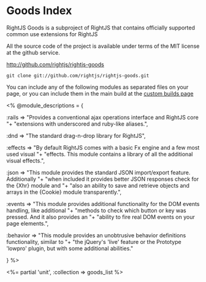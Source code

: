 # Goods Index


RightJS Goods is a subproject of RightJS that contains officially supported common use extensions
for RightJS

All the source code of the project is available under terms of the MIT license at the
github service.

<http://github.com/rightjs/rightjs-goods>

`git clone git://github.com/rightjs/rightjs-goods.git`

You can include any of the following modules as separated files on your page, or you
can include them in the main build at the [custom builds page](<%= builds_path %>)

<%
@module_descriptions = {
  
  :rails    => "Provides a conventional ajax operations interface and RightJS core "+
               "extensions with underscored and ruby-like aliases.",
                
  :dnd      => "The standard drag-n-drop library for RightJS",
  
  :effects  => "By default RightJS comes with a basic Fx engine and a few most used visual "+
                "effects. This module contains a library of all the additional visual effects.",
                
  :json     => "This module provides the standard JSON import/export feature. Additionally "+
               "when included it provides better JSON responses check for the {Xhr} module and "+
               "also an ability to save and retrieve objects and arrays in the {Cookie} module transparently.",
               
  :events   => "This module provides additional functionality for the DOM events handling, like additional "+
               "methods to check which button or key was pressed. And it also provides an "+
               "ability to fire real DOM events on your page elements.",
               
  :behavior => "This module provides an unobtrusive behavior definitions functionality, similar to "+
               "the jQuery's 'live' feature or the Prototype 'lowpro' plugin, but with some additional abilities."

}
%>

<%= partial 'unit', :collection => goods_list %>
